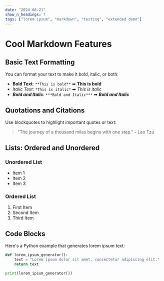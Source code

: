 ```yaml
---
date: "2024-08-21"
show_n_headings: 7
tags: ["lorem ipsum", "markdown", "testing", "extended demo"]
---
```


# Cool Markdown Features

## Basic Text Formatting

You can format your text to make it bold, italic, or both:

- **Bold Text**: `**This is bold**` ➡ **This is bold**
- _Italic Text_: `*This is italic*` ➡ _This is italic_
- **_Bold and Italic_**: `***Bold and Italic***` ➡ **_Bold and Italic_**

## Quotations and Citations

Use blockquotes to highlight important quotes or text:

> "The journey of a thousand miles begins with one step." - Lao Tzu

## Lists: Ordered and Unordered

### Unordered List

- Item 1
- Item 2
- Item 3

### Ordered List

1. First Item
2. Second Item
3. Third Item

## Code Blocks

Here's a Python example that generates lorem ipsum text:

```python
def lorem_ipsum_generator():
    text = "Lorem ipsum dolor sit amet, consectetur adipiscing elit."
    return text

print(lorem_ipsum_generator())
```
